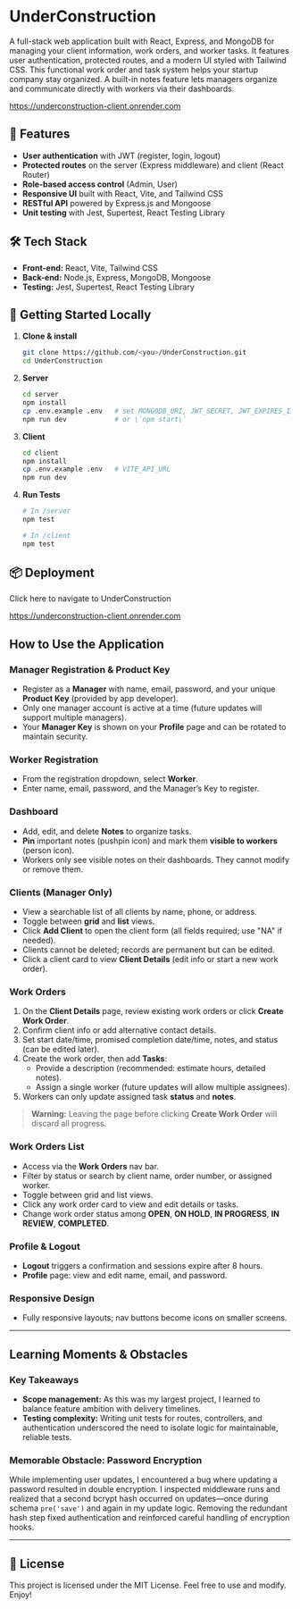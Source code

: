 # UnderConstruction

A full-stack web application built with React, Express, and MongoDB for managing your client information, work orders, and worker tasks. It features user authentication, protected routes, and a modern UI styled with Tailwind CSS. This functional work order and task system helps your startup company stay organized. A built-in notes feature lets managers organize and communicate directly with workers via their dashboards.

https://underconstruction-client.onrender.com

## 🚀 Features

- **User authentication** with JWT (register, login, logout)
- **Protected routes** on the server (Express middleware) and client (React Router)
- **Role-based access control** (Admin, User)
- **Responsive UI** built with React, Vite, and Tailwind CSS
- **RESTful API** powered by Express.js and Mongoose
- **Unit testing** with Jest, Supertest, React Testing Library

## 🛠️ Tech Stack

- **Front-end:** React, Vite, Tailwind CSS  
- **Back-end:** Node.js, Express, MongoDB, Mongoose  
- **Testing:** Jest, Supertest, React Testing Library  

## 🎯 Getting Started Locally

1. **Clone & install**  
   ```bash
   git clone https://github.com/<you>/UnderConstruction.git
   cd UnderConstruction
   ```

2. **Server**  
   ```bash
   cd server
   npm install
   cp .env.example .env   # set MONGODB_URI, JWT_SECRET, JWT_EXPIRES_IN, PRODUCT_KEY, PORT
   npm run dev            # or \`npm start\`
   ```

3. **Client**  
   ```bash
   cd client
   npm install
   cp .env.example .env   # VITE_API_URL
   npm run dev
   ```

4. **Run Tests**  
   ```bash
   # In /server
   npm test

   # In /client
   npm test
   ```

## 📦 Deployment

Click here to navigate to UnderConstruction

https://underconstruction-client.onrender.com


## How to Use the Application

### Manager Registration & Product Key

- Register as a **Manager** with name, email, password, and your unique **Product Key** (provided by app developer).
- Only one manager account is active at a time (future updates will support multiple managers).
- Your **Manager Key** is shown on your **Profile** page and can be rotated to maintain security.

### Worker Registration

- From the registration dropdown, select **Worker**.
- Enter name, email, password, and the Manager’s Key to register.

### Dashboard

- Add, edit, and delete **Notes** to organize tasks.
- **Pin** important notes (pushpin icon) and mark them **visible to workers** (person icon).
- Workers only see visible notes on their dashboards. They cannot modify or remove them.

### Clients (Manager Only)

- View a searchable list of all clients by name, phone, or address.
- Toggle between **grid** and **list** views.
- Click **Add Client** to open the client form (all fields required; use "NA" if needed).
- Clients cannot be deleted; records are permanent but can be edited.
- Click a client card to view **Client Details** (edit info or start a new work order).

### Work Orders

1. On the **Client Details** page, review existing work orders or click **Create Work Order**.
2. Confirm client info or add alternative contact details.
3. Set start date/time, promised completion date/time, notes, and status (can be edited later).
4. Create the work order, then add **Tasks**:
   - Provide a description (recommended: estimate hours, detailed notes).
   - Assign a single worker (future updates will allow multiple assignees).
5. Workers can only update assigned task **status** and **notes**.

> **Warning:** Leaving the page before clicking **Create Work Order** will discard all progress.

### Work Orders List

- Access via the **Work Orders** nav bar.
- Filter by status or search by client name, order number, or assigned worker.
- Toggle between grid and list views.
- Click any work order card to view and edit details or tasks.
- Change work order status among **OPEN**, **ON HOLD**, **IN PROGRESS**, **IN REVIEW**, **COMPLETED**.

### Profile & Logout

- **Logout** triggers a confirmation and sessions expire after 8 hours.
- **Profile** page: view and edit name, email, and password.

### Responsive Design

- Fully responsive layouts; nav buttons become icons on smaller screens.

---
## Learning Moments & Obstacles

### Key Takeaways

- **Scope management:** As this was my largest project, I learned to balance feature ambition with delivery timelines.
- **Testing complexity:** Writing unit tests for routes, controllers, and authentication underscored the need to isolate logic for maintainable, reliable tests.

### Memorable Obstacle: Password Encryption

While implementing user updates, I encountered a bug where updating a password resulted in double encryption. I inspected middleware runs and realized that a second bcrypt hash occurred on updates—once during schema `pre('save')` and again in my update logic. Removing the redundant hash step fixed authentication and reinforced careful handling of encryption hooks.

---

## 📝 License

This project is licensed under the MIT License. Feel free to use and modify. Enjoy!

